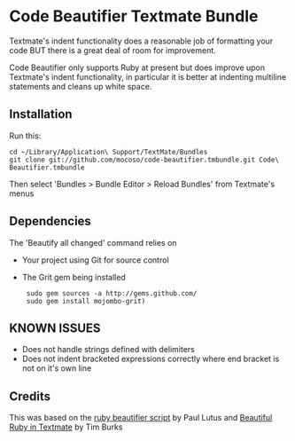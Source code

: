 # Code Beautifier Textmate Bundle

Textmate's indent functionality does a reasonable job of formatting your code BUT there is a great deal of room for improvement.

Code Beautifier only supports Ruby at present but does improve upon Textmate's indent functionality, in particular it is better at indenting multiline statements and cleans up white space.

## Installation

Run this:

    cd ~/Library/Application\ Support/TextMate/Bundles
    git clone git://github.com/mocoso/code-beautifier.tmbundle.git Code\ Beautifier.tmbundle

Then select 'Bundles > Bundle Editor > Reload Bundles' from Textmate's menus

## Dependencies

The 'Beautify all changed' command relies on

 - Your project using Git for source control
 - The Grit gem being installed

        sudo gem sources -a http://gems.github.com/
        sudo gem install mojombo-grit)

## KNOWN ISSUES

 - Does not handle strings defined with delimiters
 - Does not indent bracketed expressions correctly where end bracket is not on it's own line

## Credits

This was based on the [ruby beautifier script][rbs] by Paul Lutus and [Beautiful Ruby in Textmate][brit] by Tim Burks

  [rbs]:http://www.arachnoid.com/ruby/rubyBeautifier.html
  [brit]:http://blog.neontology.com/posts/2006/05/10/beautiful-ruby-in-textmate
